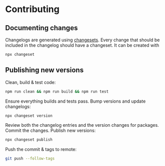 # Contributing

## Documenting changes

Changelogs are generated using [changesets](https://github.com/changesets/changesets). Every change that should be included in the changelog should have a changeset. It can be created with

```bash
npx changeset
```

## Publishing new versions

Clean, build & test code:

```bash
npm run clean && npm run build && npm run test
```

Ensure everything builds and tests pass. Bump versions and update changelogs:

```bash
npx changeset version
```

Review both the changelog entries and the version changes for packages. Commit the changes. Publish new versions:

```bash
npx changeset publish
```

Push the commit & tags to remote:

```bash
git push --follow-tags
```
